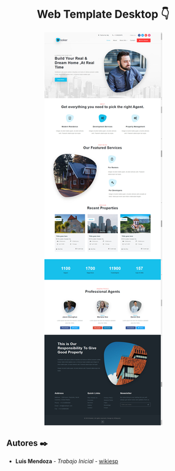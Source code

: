 <h1 align="center">Web Template Desktop 👇</h1>
<p align="center"></p>
<p align="center"><img src="3_booker.jpg"/></p> 

## Autores ✒️

* **Luis Mendoza** - *Trabajo Inicial* - [wikiesp](https://github.com/wikiesp)
